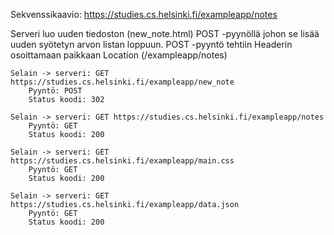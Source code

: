 Sekvenssikaavio:
https://studies.cs.helsinki.fi/exampleapp/notes

Serveri luo uuden tiedoston (new_note.html) POST -pyynöllä johon se lisää uuden syötetyn arvon listan loppuun. POST -pyyntö tehtiin Headerin osoittamaan paikkaan Location (/exampleapp/notes)
```
Selain -> serveri: GET https://studies.cs.helsinki.fi/exampleapp/new_note
    Pyyntö: POST
    Status koodi: 302
```
```
Selain -> serveri: GET https://studies.cs.helsinki.fi/exampleapp/notes
    Pyyntö: GET
    Status koodi: 200
```
```
Selain -> serveri: GET https://studies.cs.helsinki.fi/exampleapp/main.css
    Pyyntö: GET
    Status koodi: 200
```
```
Selain -> serveri: GET https://studies.cs.helsinki.fi/exampleapp/data.json
    Pyyntö: GET
    Status koodi: 200
```